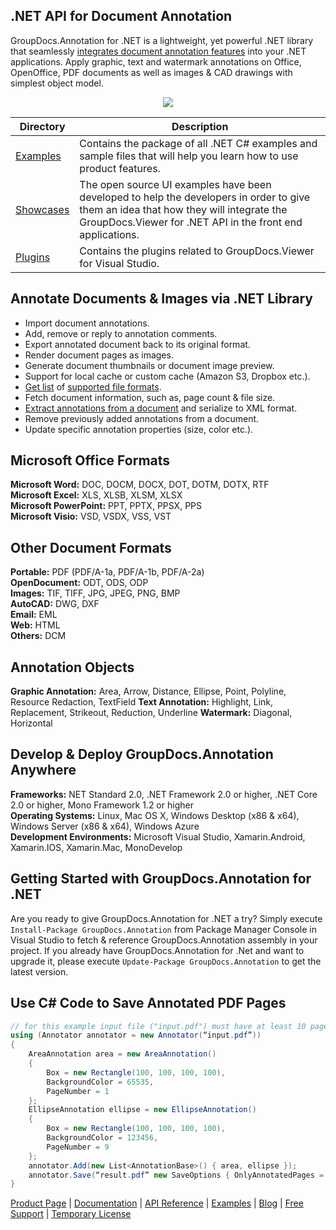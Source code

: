## .NET API for Document Annotation

GroupDocs.Annotation for .NET is a lightweight, yet powerful .NET library that seamlessly [integrates document annotation features](https://products.groupdocs.com/annotation/net) into your .NET applications. Apply graphic, text and watermark annotations on Office, OpenOffice, PDF documents as well as images & CAD drawings with simplest object model.

<p align="center">

  <a title="Download complete GroupDocs.Annotation for .NET source code" href="https://github.com/groupdocs-annotation/GroupDocs.Annotation-for-.NET/archive/master.zip">
	<img src="https://raw.github.com/AsposeExamples/java-examples-dashboard/master/images/downloadZip-Button-Large.png" />
  </a>
</p>

Directory | Description
--------- | -----------
[Examples](https://github.com/groupdocs-annotation/GroupDocs.Annotation-for-.NET/tree/master/Examples)  | Contains the package of all .NET C# examples and sample files that will help you learn how to use product features.
[Showcases](https://github.com/groupdocs-annotation/GroupDocs.Annotation-for-.NET/tree/master/Showcases)  | The open source UI examples have been developed to help the developers in order to give them an idea that how they will integrate the GroupDocs.Viewer for .NET API in the front end applications. 
[Plugins](https://github.com/groupdocs-Annotation/GroupDocs.Annotation-for-.NET/tree/master/Plugins/)  | Contains the plugins related to GroupDocs.Viewer for Visual Studio.

## Annotate Documents & Images via .NET Library

- Import document annotations.
- Add, remove or reply to annotation comments.
- Export annotated document back to its original format.
- Render document pages as images.
- Generate document thumbnails or document image preview.
- Support for local cache or custom cache (Amazon S3, Dropbox etc.).
- [Get list](https://docs.groupdocs.com/display/annotationnet/Get+supported+file+formats) of [supported file formats](https://docs.groupdocs.com/display/annotationnet/Supported+Document+Formats).
- Fetch document information, such as, page count & file size.
- [Extract annotations from a document](https://docs.groupdocs.com/display/annotationnet/Extract+annotations+from+document) and serialize to XML format.
- Remove previously added annotations from a document.
- Update specific annotation properties (size, color etc.).

## Microsoft Office Formats

**Microsoft Word:** DOC, DOCM, DOCX, DOT, DOTM, DOTX, RTF\
**Microsoft Excel:** XLS, XLSB, XLSM, XLSX\
**Microsoft PowerPoint:** PPT, PPTX, PPSX, PPS\
**Microsoft Visio:** VSD, VSDX, VSS, VST

## Other Document Formats

**Portable:** PDF (PDF/A-1a, PDF/A-1b, PDF/A-2a)\
**OpenDocument:** ODT, ODS, ODP\
**Images:** TIF, TIFF, JPG, JPEG, PNG, BMP\
**AutoCAD:** DWG, DXF\
**Email:** EML\
**Web:** HTML\
**Others:** DCM

## Annotation Objects

**Graphic Annotation:** Area, Arrow, Distance, Ellipse, Point, Polyline, Resource Redaction, TextField 
**Text Annotation:** Highlight, Link, Replacement, Strikeout, Reduction, Underline
**Watermark:** Diagonal, Horizontal

## Develop & Deploy GroupDocs.Annotation Anywhere

**Frameworks:** NET Standard 2.0, .NET Framework 2.0 or higher, .NET Core 2.0 or higher, Mono Framework 1.2 or higher\
**Operating Systems:** Linux, Mac OS X, Windows Desktop (x86 & x64), Windows Server (x86 & x64), Windows Azure\
**Development Environments:** Microsoft Visual Studio, Xamarin.Android, Xamarin.IOS, Xamarin.Mac, MonoDevelop

## Getting Started with GroupDocs.Annotation for .NET

Are you ready to give GroupDocs.Annotation for .NET a try? Simply execute `Install-Package GroupDocs.Annotation` from Package Manager Console in Visual Studio to fetch & reference GroupDocs.Annotation assembly in your project. If you already have GroupDocs.Annotation for .Net and want to upgrade it, please execute `Update-Package GroupDocs.Annotation` to get the latest version.

## Use C# Code to Save Annotated PDF Pages

```csharp
// for this example input file ("input.pdf") must have at least 10 pages
using (Annotator annotator = new Annotator(“input.pdf”))
{
    AreaAnnotation area = new AreaAnnotation()
    {
        Box = new Rectangle(100, 100, 100, 100),
        BackgroundColor = 65535,
        PageNumber = 1
    };
    EllipseAnnotation ellipse = new EllipseAnnotation()
    {
        Box = new Rectangle(100, 100, 100, 100),
        BackgroundColor = 123456,
        PageNumber = 9
    };
    annotator.Add(new List<AnnotationBase>() { area, ellipse });
    annotator.Save(“result.pdf” new SaveOptions { OnlyAnnotatedPages = true});
}
```

[Product Page](https://products.groupdocs.com/annotation/net) | [Documentation](https://docs.groupdocs.com/display/annotationnet/Home) | [API Reference](https://apireference.groupdocs.com/net/annotation) | [Examples](https://github.com/groupdocs-annotation/GroupDocs.Annotation-for-.NET) | [Blog](https://blog.groupdocs.com/category/annotation/) | [Free Support](https://forum.groupdocs.com/c/annotation) | [Temporary License](https://purchase.groupdocs.com/temporary-license)
